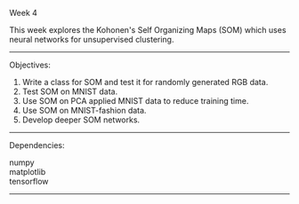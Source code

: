 Week 4

This week explores the Kohonen's Self Organizing Maps (SOM) which uses neural networks for unsupervised clustering.

________________________________________________________________________________________________________________________

Objectives:

1. Write a class for SOM and test it for randomly generated RGB data.
2. Test SOM on MNIST data.
3. Use SOM on PCA applied MNIST data to reduce training time.
4. Use SOM on MNIST-fashion data.
5. Develop deeper SOM networks.

________________________________________________________________________________________________________________________

Dependencies:

numpy  
matplotlib  
tensorflow  

________________________________________________________________________________________________________________________
